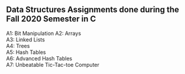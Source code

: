 Data Structures Assignments done during the Fall 2020 Semester in C
------------------------------------------------------------------------
 A1: Bit Manipulation
 A2: Arrays\
 A3: Linked Lists\
 A4: Trees\
 A5: Hash Tables\
 A6: Advanced Hash Tables\
 A7: Unbeatable Tic-Tac-toe Computer
